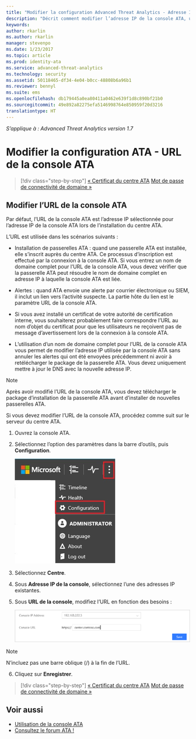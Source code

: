 ```yaml
---
title: "Modifier la configuration Advanced Threat Analytics - Adresse IP de la console | Microsoft Advanced Threat Analytics"
description: "Décrit comment modifier l’adresse IP de la console ATA, utilisée pour créer un raccourci vers la console ATA sur les passerelles ATA."
keywords: 
author: rkarlin
ms.author: rkarlin
manager: stevenpo
ms.date: 1/23/2017
ms.topic: article
ms.prod: identity-ata
ms.service: advanced-threat-analytics
ms.technology: security
ms.assetid: 50118465-df34-4e04-b0cc-48808b6a96b1
ms.reviewer: bennyl
ms.suite: ems
ms.openlocfilehash: db179445a0ea80411a0462e639f1d8c890bf21b0
ms.sourcegitcommit: 49e892a82275efa5146998764e850959f20d3216
translationtype: HT
---
```

*S’applique à : Advanced Threat Analytics version 1.7*



# <a name="change-ata-configuration---ata-console-url"></a>Modifier la configuration ATA - URL de la console ATA

>[!div class="step-by-step"]
[« Certificat du centre ATA](modifying-ata-config-centercert.md)
[Mot de passe de connectivité de domaine »](modifying-ata-config-dcpassword.md)

## <a name="change-the-ata-console-url"></a>Modifier l’URL de la console ATA
Par défaut, l’URL de la console ATA est l’adresse IP sélectionnée pour l’adresse IP de la console ATA lors de l’installation du centre ATA.

L’URL est utilisée dans les scénarios suivants :

-   Installation de passerelles ATA : quand une passerelle ATA est installée, elle s’inscrit auprès du centre ATA. Ce processus d’inscription est effectué par la connexion à la console ATA. Si vous entrez un nom de domaine complet pour l’URL de la console ATA, vous devez vérifier que la passerelle ATA peut résoudre le nom de domaine complet en adresse IP à laquelle la console ATA est liée.

-   Alertes : quand ATA envoie une alerte par courrier électronique ou SIEM, il inclut un lien vers l’activité suspecte. La partie hôte du lien est le paramètre URL de la console ATA.

-   Si vous avez installé un certificat de votre autorité de certification interne, vous souhaiterez probablement faire correspondre l’URL au nom d’objet du certificat pour que les utilisateurs ne reçoivent pas de message d’avertissement lors de la connexion à la console ATA.

-   L’utilisation d’un nom de domaine complet pour l’URL de la console ATA vous permet de modifier l’adresse IP utilisée par la console ATA sans annuler les alertes qui ont été envoyées précédemment ni avoir à retélécharger le package de la passerelle ATA. Vous devez uniquement mettre à jour le DNS avec la nouvelle adresse IP.

> [!NOTE]
> Après avoir modifié l’URL de la console ATA, vous devez télécharger le package d’installation de la passerelle ATA avant d’installer de nouvelles passerelles ATA.

Si vous devez modifier l’URL de la console ATA, procédez comme suit sur le serveur du centre ATA.

1.  Ouvrez la console ATA.

2.  Sélectionnez l’option des paramètres dans la barre d’outils, puis **Configuration**.

    ![Icône des paramètres de configuration ATA](media/ATA-config-icon.JPG)

3.  Sélectionnez **Centre**.

4.  Sous **Adresse IP de la console**, sélectionnez l’une des adresses IP existantes.

5.  Sous **URL de la console**, modifiez l’URL en fonction des besoins :

    ![URL de la console ATA](media/ATA-chge-center-URL.png)
> [!NOTE]
> N’incluez pas une barre oblique (/) à la fin de l’URL.

6.  Cliquez sur **Enregistrer**.

>[!div class="step-by-step"]
[« Certificat du centre ATA](modifying-ata-config-centercert.md)
[Mot de passe de connectivité de domaine »](modifying-ata-config-dcpassword.md)


## <a name="see-also"></a>Voir aussi
- [Utilisation de la console ATA](working-with-ata-console.md)
- [Consultez le forum ATA !](https://aka.ms/ata-forum)

